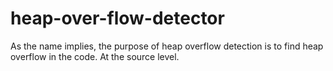 # heap-over-flow-detector
As the name implies, the purpose of heap overflow detection is to find heap overflow in the code. At the source level.
